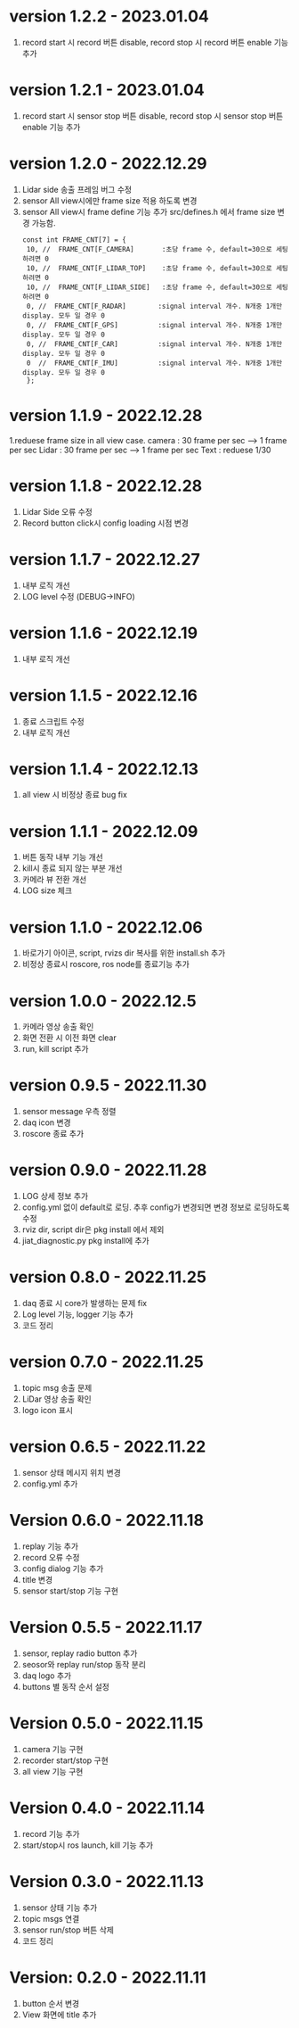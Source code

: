 # version 1.2.2 - 2023.01.04
1. record start 시 record 버튼 disable,
   record stop 시  record 버튼 enable 기능 추가

# version 1.2.1 - 2023.01.04
1. record start 시 sensor stop 버튼 disable,
   record stop 시  sensor stop 버튼 enable 기능 추가

# version 1.2.0 - 2022.12.29
1. Lidar side 송출 프레임 버그 수정
2. sensor All view시에만 frame size 적용 하도록 변경
3. sensor All view시 frame define 기능 추가
   src/defines.h 에서 frame size 변경 가능함.
   ```
   const int FRAME_CNT[7] = {
    10, //  FRAME_CNT[F_CAMERA]       :초당 frame 수, default=30으로 세팅하려면 0
    10, //  FRAME_CNT[F_LIDAR_TOP]    :초당 frame 수, default=30으로 세팅하려면 0
    10, //  FRAME_CNT[F_LIDAR_SIDE]   :초당 frame 수, default=30으로 세팅하려면 0
    0, //  FRAME_CNT[F_RADAR]        :signal interval 개수. N개중 1개만 display. 모두 일 경우 0
    0, //  FRAME_CNT[F_GPS]          :signal interval 개수. N개중 1개만 display. 모두 일 경우 0
    0, //  FRAME_CNT[F_CAR]          :signal interval 개수. N개중 1개만 display. 모두 일 경우 0
    0  //  FRAME_CNT[F_IMU]          :signal interval 개수. N개중 1개만 display. 모두 일 경우 0
    };
   ```

# version 1.1.9 - 2022.12.28
1.reduese frame size in all view case. 
   camera : 30 frame per sec --> 1 frame per sec
   Lidar  : 30 frame per sec --> 1 frame per sec
   Text   : reduese 1/30

# version 1.1.8 - 2022.12.28
1. Lidar Side 오류 수정
2. Record button click시 config loading 시점 변경

# version 1.1.7 - 2022.12.27
1. 내부 로직 개선
2. LOG level 수정 (DEBUG->INFO)

# version 1.1.6 - 2022.12.19
1. 내부 로직 개선

# version 1.1.5 - 2022.12.16
1. 종료 스크립트 수정
2. 내부 로직 개선

# version 1.1.4 - 2022.12.13
1. all view 시 비정상 종료 bug fix

# version 1.1.1 - 2022.12.09
1. 버튼 동작 내부 기능 개선
2. kill시 종료 되지 않는 부분 개선
3. 카메라 뷰 전환 개선
4. LOG size 체크

# version 1.1.0 - 2022.12.06
1. 바로가기 아이콘, script, rvizs dir 복사를 위한 install.sh 추가
2. 비정상 종료시 roscore, ros node를 종료기능 추가

# version 1.0.0 - 2022.12.5
1. 카메라 영상 송출 확인
2. 화면 전환 시 이전 화면 clear
3. run, kill script 추가

# version 0.9.5 - 2022.11.30
1. sensor message 우측 정렬
2. daq icon 변경
3. roscore 종료 추가

# version 0.9.0 - 2022.11.28
1. LOG 상세 정보 추가
2. config.yml 없이 default로 로딩. 추후 config가 변경되면 변경 정보로 로딩하도록 수정
3. rviz dir, script dir은 pkg install 에서 제외
4. jiat_diagnostic.py pkg install에 추가

# version 0.8.0 - 2022.11.25
1. daq 종료 시 core가 발생하는 문제 fix
2. Log level 기능,  logger 기능 추가
3. 코드 정리

# version 0.7.0 - 2022.11.25
1. topic msg 송출 문제 
2. LiDar 영상 송출 확인
3. logo icon 표시

# version 0.6.5 - 2022.11.22
1. sensor 상태 메시지 위치 변경
2. config.yml 추가

# Version 0.6.0 - 2022.11.18
1. replay 기능 추가
2. record 오류 수정
3. config dialog 기능 추가
4. title 변경
5. sensor start/stop 기능 구현

# Version 0.5.5 - 2022.11.17
1. sensor, replay radio button 추가
2. seosor와 replay run/stop 동작 분리
3. daq logo 추가
4. buttons 별 동작 순서 설정

# Version 0.5.0 - 2022.11.15
1. camera 기능 구현
2. recorder start/stop 구현
3. all view 기능 구현


# Version 0.4.0 - 2022.11.14
1. record 기능 추가
2. start/stop시 ros launch, kill 기능 추가


# Version 0.3.0 - 2022.11.13
1. sensor 상태 기능 추가
2. topic msgs 연결
3. sensor run/stop 버튼 삭제
4. 코드 정리

# Version: 0.2.0 - 2022.11.11
1. button 순서 변경
2. View 화면에 title 추가
